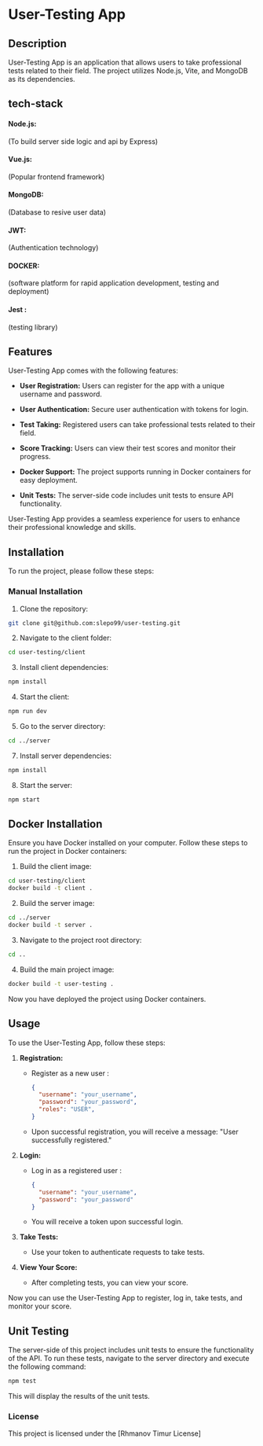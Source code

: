 # User-Testing App

## Description

User-Testing App is an application that allows users to take professional tests related to their field. The project utilizes Node.js, Vite, and MongoDB as its dependencies.
## tech-stack

#### Node.js:
(To build server side logic and api by Express)
#### Vue.js:
 (Popular frontend framework)
#### MongoDB:
 (Database to resive user data)
#### JWT:
 (Authentication technology)
#### DOCKER:
 (software platform for rapid application development, testing and deployment)
#### Jest :
 (testing library)

## Features

User-Testing App comes with the following features:

- **User Registration:** Users can register for the app with a unique username and password.

- **User Authentication:** Secure user authentication with tokens for login.

- **Test Taking:** Registered users can take professional tests related to their field.

- **Score Tracking:** Users can view their test scores and monitor their progress.

- **Docker Support:** The project supports running in Docker containers for easy deployment.

- **Unit Tests:** The server-side code includes unit tests to ensure API functionality.

User-Testing App provides a seamless experience for users to enhance their professional knowledge and skills.


## Installation

To run the project, please follow these steps:

### Manual Installation

1. Clone the repository:

```bash
git clone git@github.com:slepo99/user-testing.git
```

2. Navigate to the client folder:

```bash
cd user-testing/client
``` 

3. Install client dependencies:

```bash
npm install
```

4. Start the client:
   
```bash
npm run dev
```
5. Go to the server directory:

```bash
cd ../server
```

7. Install server dependencies:

```bash
npm install
```


8. Start the server:
```bash
npm start
```
## Docker Installation
Ensure you have Docker installed on your computer. Follow these steps to run the project in Docker containers:

1. Build the client image:

```bash 
cd user-testing/client
docker build -t client .
```
2. Build the server image:

```bash 
cd ../server
docker build -t server .
```
3. Navigate to the project root directory:

```bash 
cd ..
```
4. Build the main project image:

```bash 
docker build -t user-testing .
```

Now you have deployed the project using Docker containers.

## Usage

To use the User-Testing App, follow these steps:

1. **Registration:**

   - Register as a new user :

     ```json
     {
       "username": "your_username",
       "password": "your_password",
       "roles": "USER",
     }
     ```

   - Upon successful registration, you will receive a message: "User successfully registered."

2. **Login:**

   - Log in as a registered user :

     ```json
     {
       "username": "your_username",
       "password": "your_password"
     }
     ```

   - You will receive a token upon successful login.

3. **Take Tests:**

   - Use your token to authenticate requests to take tests.

4. **View Your Score:**

   - After completing tests, you can view your score.

Now you can use the User-Testing App to register, log in, take tests, and monitor your score.

## Unit Testing

The server-side of this project includes unit tests to ensure the functionality of the API. To run these tests, navigate to the server directory and execute the following command:

```bash 
npm test
```
This will display the results of the unit tests.

### License

This project is licensed under the [Rhmanov Timur License]

